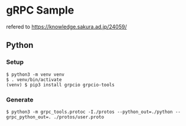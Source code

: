 # gRPC Sample

refered to https://knowledge.sakura.ad.jp/24059/


## Python

### Setup
```
$ python3 -m venv venv
$ . venv/bin/activate
(venv) $ pip3 install grpcio grpcio-tools
```

### Generate
```
$ python3 -m grpc_tools.protoc -I./protos --python_out=./python --grpc_python_out=. ./protos/user.proto
```
